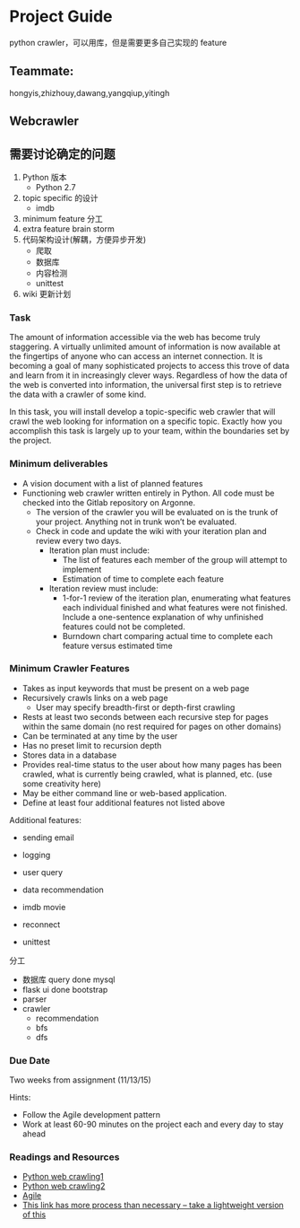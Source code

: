 # Project Guide

python crawler，可以用库，但是需要更多自己实现的 feature

## Teammate:

hongyis,zhizhouy,dawang,yangqiup,yitingh

## Webcrawler

## 需要讨论确定的问题

1. Python 版本 
	+ Python 2.7 
2. topic specific 的设计
	+ imdb 
3. minimum feature 分工
4. extra feature brain storm
5. 代码架构设计(解耦，方便异步开发)
	+ 爬取
	+ 数据库
	+ 内容检测
	+ unittest 
6. wiki 更新计划

### Task

The amount of information accessible via the web has become truly staggering. A virtually unlimited amount of information is now available at the fingertips of anyone who can access an internet connection. It is becoming a goal of many sophisticated projects to access this trove of data and learn from it in increasingly clever ways. Regardless of how the data of the web is converted into information, the universal first step is to retrieve the data with a crawler of some kind.

In this task, you will install develop a topic-specific web crawler that will crawl the web looking for information on a specific topic. Exactly how you accomplish this task is largely up to your team, within the boundaries set by the project.

### Minimum deliverables

+ A vision document with a list of planned features
+ Functioning web crawler written entirely in Python. All code must be checked into the Gitlab repository on Argonne. 
	+ The version of the crawler you will be evaluated on is the trunk of your project. Anything not in trunk won’t be evaluated.
	+ Check in code and update the wiki with your iteration plan and review every two days.
		+ Iteration plan must include:
			+ The list of features each member of the group will attempt to implement
			+ Estimation of time to complete each feature
		+ Iteration review must include:
			+ 1-for-1 review of the iteration plan, enumerating what features each individual finished and what features were not finished. Include a one-sentence explanation of why unfinished features could not be completed.
			+ Burndown chart comparing actual time to complete each feature versus estimated time

### Minimum Crawler Features

+ Takes as input keywords that must be present on a web page
+ Recursively crawls links on a web page
	+ User may specify breadth-first or depth-first crawling
+ Rests at least two seconds between each recursive step for pages within the same domain (no rest required for pages on other domains)
+ Can be terminated at any time by the user
+ Has no preset limit to recursion depth
+ Stores data in a database
+ Provides real-time status to the user about how many pages has been crawled, what is currently being crawled, what is planned, etc. (use some creativity here)
+ May be either command line or web-based application.
+ Define at least four additional features not listed above

Additional features:

+ sending email
+ logging
+ user query
+ data recommendation

+ imdb movie
+ reconnect
+ unittest

分工

+ 数据库 query done mysql
+ flask ui done bootstrap
+ parser
+ crawler 
	+ recommendation
	+ bfs
	+ dfs


### Due Date

Two weeks from assignment (11/13/15)

Hints:

+ Follow the Agile development pattern
+ Work at least 60-90 minutes on the project each and every day to stay ahead


### Readings and Resources

+ [Python web crawling1](http://null-byte.wonderhowto.com/inspiration/basic-website-crawler-python-12-lines-code-0132785/)
+ [Python web crawling2](http://www.netinstructions.com/how-to-make-a-web-crawler-in-under-50-lines-of-python-code/)
+ [Agile](http://www.agilemanifesto.org)
+ [This link has more process than necessary – take a lightweight version of this](http://www.allaboutagile.com/category/how-to-implement-scrum-in-10-easy-steps/)

